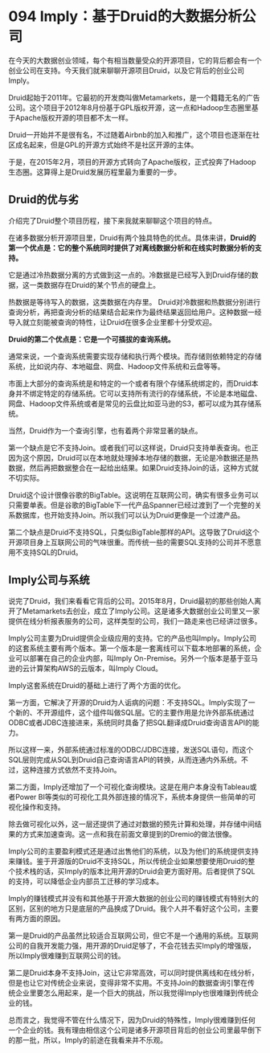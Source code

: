 # 094 Imply：基于Druid的大数据分析公司

在今天的大数据创业领域，每个有相当数量受众的开源项目，它的背后都会有一个创业公司在支持。今天我们就来聊聊开源项目Druid，以及它背后的创业公司Imply。

Druid起始于2011年。它最初的开发商叫做Metamarkets，是一个籍籍无名的广告公司。这个项目于2012年8月份基于GPL版权开源，这一点和Hadoop生态圈里基于Apache版权开源的项目都不太一样。

Druid一开始并不是很有名，不过随着Airbnb的加入和推广，这个项目也逐渐在社区成名起来，但是GPL的开源方式始终不是社区开源的主体。

于是，在2015年2月，项目的开源方式转向了Apache版权，正式投奔了Hadoop生态圈。这算得上是Druid发展历程里最为重要的一步。

## Druid的优与劣

介绍完了Druid整个项目历程，接下来我就来聊聊这个项目的特点。

在诸多数据分析开源项目里，Druid有两个独具特色的优点。具体来讲，**Druid的第一个优点是：它的整个系统同时提供了对离线数据分析和在线实时数据分析的支持。**

它是通过冷热数据分离的方式做到这一点的。冷数据是已经写入到Druid存储的数据，这一类数据存在Druid的某个节点的硬盘上。

热数据是等待写入的数据，这类数据在内存里。
Druid对冷数据和热数据分别进行查询分析，再把查询分析的结果结合起来作为最终结果返回给用户。这种数据一经导入就立刻能被查询的特性，让Druid在很多企业里都十分受欢迎。

**Druid的第二个优点是：它是一个可插拔的查询系统。**

通常来说，一个查询系统需要实现存储和执行两个模块。而存储则依赖特定的存储系统，比如说内存、本地磁盘、网盘、Hadoop文件系统和云盘等等。

市面上大部分的查询系统是和特定的一个或者有限个存储系统绑定的，而Druid本身并不绑定特定的存储系统。它可以支持所有流行的存储系统，不论是本地磁盘、网盘、Hadoop文件系统或者是常见的云盘比如亚马逊的S3，都可以成为其存储系统。

当然，Druid作为一个查询引擎，也有着两个非常显著的缺点。

第一个缺点是它不支持Join。或者我们可以这样说，Druid只支持单表查询。也正因为这个原因，Druid可以在本地就处理掉本地存储的数据，无论是冷数据还是热数据，然后再把数据整合在一起给出结果。如果Druid支持Join的话，这种方式就不切实际。

Druid这个设计很像谷歌的BigTable。这说明在互联网公司，确实有很多业务可以只需要单表。但是谷歌的BigTable下一代产品Spanner已经过渡到了一个完整的关系数据库，也开始支持Join。所以我们可以认为Druid更像是一个过渡产品。

第二个缺点是Druid不支持SQL，只类似BigTable那样的API。这导致了Druid这个开源项目身上互联网公司的气味很重。而传统一些的需要SQL支持的公司并不愿意用不支持SQL的Druid。

## Imply公司与系统

说完了Druid，我们来看看它背后的公司。2015年8月，Druid最初的那些创始人离开了Metamarkets去创业，成立了Imply公司。这是诸多大数据创业公司里又一家提供在线分析报表服务的公司，这样类型的公司，我们一路走来也已经讲过很多。

Imply公司主要为Druid提供企业级应用的支持。它的产品也叫Imply。Imply公司的这套系统主要有两个版本。第一个版本是一套离线可以下载本地部署的系统，企业可以部署在自己的企业内部，叫Imply
On-Premise。另外一个版本是基于亚马逊的云计算架构AWS的云版本，叫Imply
Cloud。

Imply这套系统在Druid的基础上进行了两个方面的优化。

第一方面，它解决了开源的Druid为人诟病的问题：不支持SQL。Imply实现了一个新的、不开源组件，这个组件叫做SQL层。它的主要作用是允许外部系统通过ODBC或者JDBC连接进来，系统同时具备了把SQL翻译成Druid查询语言API的能力。

所以这样一来，外部系统通过标准的ODBC/JDBC连接，发送SQL语句，而这个SQL层则完成从SQL到Druid自己查询语言API的转换，从而连通内外系统。不过，这种连接方式依然不支持Join。

第二方面，Imply还增加了一个可视化查询模块。这是在用户本身没有Tableau或者Power
BI等类似的可视化工具外部连接的情况下，系统本身提供一些简单的可视化操作和支持。

除去做可视化以外，这一层还提供了通过对数据的预先计算和处理，并存储中间结果的方式来加速查询。这一点和我在前面文章提到的Dremio的做法很像。

Imply公司的主要盈利模式还是通过出售他们的系统，以及为他们的系统提供支持来赚钱。鉴于开源版的Druid不支持SQL，所以传统企业如果想要使用Druid的整个技术栈的话，买Imply的版本比用开源的Druid会更方面好用。后者提供了SQL的支持，可以降低企业内部员工迁移的学习成本。

Imply的赚钱模式并没有和其他基于开源大数据的创业公司的赚钱模式有特别大的区别，区别的地方只是底层的产品换成了Druid。我个人并不看好这个公司，主要有两方面的原因。

第一是Druid的产品虽然比较适合互联网公司，但它不是一个通用的系统。互联网公司的自我开发能力强，用开源的Druid足够了，不会花钱去买Imply的增强版，所以Imply很难赚到互联网公司的钱。

第二是Druid本身不支持Join，这让它非常高效，可以同时提供离线和在线分析，但是也让它对传统企业来说，变得非常不实用。不支持Join的数据查询引擎在传统企业里要怎么用起来，是一个巨大的挑战，所以我觉得Imply也很难赚到传统企业的钱。

总而言之，我觉得不管在什么情况下，因为Druid的特殊性，Imply很难赚到任何一个企业的钱。我有理由相信这个公司是诸多开源项目背后的创业公司里最早倒下的那一批，所以，Imply的前途在我看来并不乐观。
